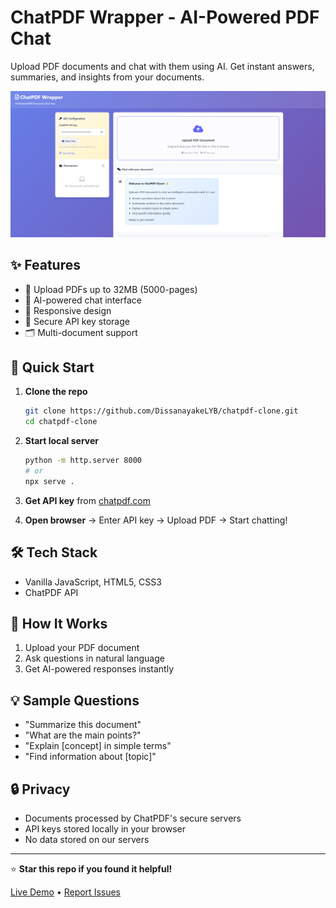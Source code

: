 # ChatPDF Wrapper - AI-Powered PDF Chat

Upload PDF documents and chat with them using AI. Get instant answers, summaries, and insights from your documents.

![Chatpdf Clone](https://github.com/DissanayakeLYB/chatpdf-clone/blob/3567a7c74ed49ff76647bf2e1607fb46e8a27abc/ChatPDF_wrapper.png)

## ✨ Features

-   📄 Upload PDFs up to 32MB (5000-pages)
-   💬 AI-powered chat interface
-   📱 Responsive design
-   🔐 Secure API key storage
-   🗂️ Multi-document support

## 🚀 Quick Start

1. **Clone the repo**

    ```bash
    git clone https://github.com/DissanayakeLYB/chatpdf-clone.git
    cd chatpdf-clone
    ```

2. **Start local server**

    ```bash
    python -m http.server 8000
    # or
    npx serve .
    ```

3. **Get API key** from [chatpdf.com](https://chatpdf.com)

4. **Open browser** → Enter API key → Upload PDF → Start chatting!

## 🛠️ Tech Stack

-   Vanilla JavaScript, HTML5, CSS3
-   ChatPDF API

## 🎯 How It Works

1. Upload your PDF document
2. Ask questions in natural language
3. Get AI-powered responses instantly

## 💡 Sample Questions

-   "Summarize this document"
-   "What are the main points?"
-   "Explain [concept] in simple terms"
-   "Find information about [topic]"

## 🔒 Privacy

-   Documents processed by ChatPDF's secure servers
-   API keys stored locally in your browser
-   No data stored on our servers

---

⭐ **Star this repo if you found it helpful!**

[Live Demo](https://chatpdf-wrapper.netlify.app/) • [Report Issues](https://github.com/DissanayakeLYB/chatpdf-clone/issues)
